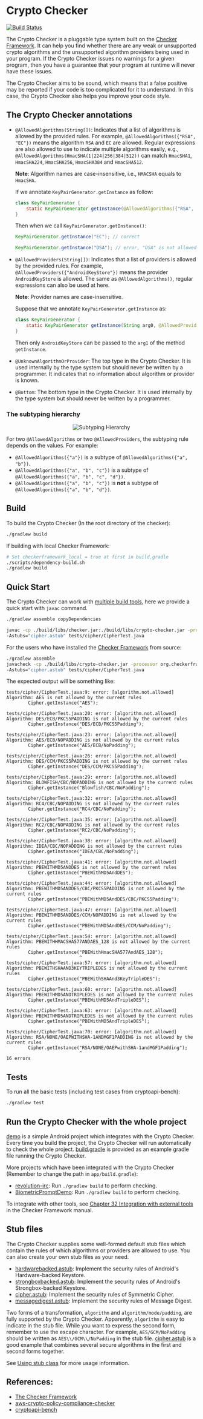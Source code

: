 # Crypto Checker

[![Build Status](https://travis-ci.org/vehiloco/crypto-checker.svg?branch=master)](https://travis-ci.org/vehiloco/crypto-checker)

The Crypto Checker is a pluggable type system built on the [Checker Framework](https://checkerframework.org/).
It can help you find whether there are any weak or unsupported crypto algorithms and the unsupported
algorithm providers being used in your program. If the Crypto Checker issues no warnings for a given
program, then you have a guarantee that your program at runtime will never have these issues.

The Crypto Checker aims to be sound, which means that a false positive may be reported if your code
is too complicated for it to understand. In this case, the Crypto Checker also helps you improve your 
code style.

## The Crypto Checker annotations

 - `@AllowedAlgorithms(String[])`: Indicates that a list of algorithms is allowed by the provided
   rules. For example, `@AllowedAlgorithms({"RSA", "EC"})` means the algorithm `RSA` and `EC` are allowed.
   Regular expressions are also allowed to use to indicate multiple algorithms easily, e.g.,
   `@AllowedAlgorithms(HmacSHA(1|224|256|384|512))` can match `HmacSHA1`, `HmacSHA224`, `HmacSHA256`,
   `HmacSHA384` and `HmacSHA512`.
   
   **Note**: Algorithm names are case-insensitive, i.e., `HMACSHA` equals to `HmacSHA`.
   
   If we annotate `KeyPairGenerator.getInstance` as follow:
   
   ```java
   class KeyPairGenerator {
       static KeyPairGenerator getInstance(@AllowedAlgorithms({"RSA", "EC"}) String arg0);
   }
   ```
   
   Then when we call `KeyPairGenerator.getInstance()`:
   
   ```java
   KeyPairGenerator.getInstance("EC"); // correct
   ```
   
   ```java
   KeyPairGenerator.getInstance("DSA"); // error, "DSA" is not allowed
   ```

 - `@AllowedProviders(String[])`: Indicates that a list of providers is allowed by the provided
   rules. For example, `@AllowedProviders({"AndroidKeyStore"})` means the provider `AndroidKeyStore`
   is allowed. The same as `@AllowedAlgorithms()`, regular expressions can also be used at here.
   
   **Note**: Provider names are case-insensitive. 
   
   Suppose that we annotate `KeyPairGenerator.getInstance` as:
   
   ```java
   class KeyPairGenerator {
       static KeyPairGenerator getInstance(String arg0, @AllowedProviders({"AndroidKeyStore"}) String arg1);
   }
   ```
   
   Then only `AndroidKeyStore` can be passed to the `arg1` of the method `getInstance`.

 - `@UnknownAlgorithmOrProvider`: The top type in the Crypto Checker. It is used internally by the type
   system but should never be written by a programmer. It indicates that no information about algorithm
   or provider is known.

 - `@Bottom`: The bottom type in the Crypto Checker. It is used internally by the type system but should
   never be written by a programmer.

### The subtyping hierarchy

<div style="text-align: center;"><img src="http://ww1.sinaimg.cn/large/005UlHJLgy1gdbqdv1k59j30ev06ywek.jpg" alt="Subtyping Hierarchy"/></div>

For two `@AllowedAlgorithms` or two `@AllowedProviders`, the subtyping rule depends on the values.
For example:
 - `@AllowedAlgorithms({"a"})` is a subtype of `@AllowedAlgorithms({"a", "b"})`.
 - `@AllowedAlgorithms({"a", "b", "c"})` is a subtype of `@AllowedAlgorithms({"a", "b", "c", "d"})`.
 - `@AllowedAlgorithms({"a", "b", "c"})` is **not** a subtype of `@AllowedAlgorithms({"a", "b", "d"})`.

## Build

To build the Crypto Checker (In the root directory of the checker):

```bash
./gradlew build
```

If building with local Checker Framework:

```bash
# Set checkerframework_local = true at first in build.gradle
./scripts/dependency-build.sh
./gradlew build
```

## Quick Start

The Crypto Checker can work with [multiple build tools](https://checkerframework.org/manual/#external-tools),
here we provide a quick start with `javac` command.

```bash
./gradlew assemble copyDependencies

javac -cp ./build/libs/checker.jar:./build/libs/crypto-checker.jar -processor org.checkerframework.checker.crypto.CryptoChecker \
-Astubs="cipher.astub" tests/cipher/CipherTest.java
```

For the users who have installed the [Checker Framework](https://checkerframework.org/) from source:

```bash
./gradlew assemble
javacheck -cp ./build/libs/crypto-checker.jar -processor org.checkerframework.checker.crypto.CryptoChecker \
-Astubs="cipher.astub" tests/cipher/CipherTest.java
```

The expected output will be something like:

```
tests/cipher/CipherTest.java:9: error: [algorithm.not.allowed] Algorithm: AES is not allowed by the current rules
        Cipher.getInstance("AES");
                           ^
tests/cipher/CipherTest.java:20: error: [algorithm.not.allowed] Algorithm: DES/ECB/PKCS5PADDING is not allowed by the current rules
        Cipher.getInstance("DES/ECB/PKCS5Padding");
                           ^
tests/cipher/CipherTest.java:23: error: [algorithm.not.allowed] Algorithm: AES/ECB/NOPADDING is not allowed by the current rules
        Cipher.getInstance("AES/ECB/NoPadding");
                           ^
tests/cipher/CipherTest.java:26: error: [algorithm.not.allowed] Algorithm: DES/CCM/PKCS5PADDING is not allowed by the current rules
        Cipher.getInstance("DES/CCM/PKCS5Padding");
                           ^
tests/cipher/CipherTest.java:29: error: [algorithm.not.allowed] Algorithm: BLOWFISH/CBC/NOPADDING is not allowed by the current rules
        Cipher.getInstance("Blowfish/CBC/NoPadding");
                           ^
tests/cipher/CipherTest.java:32: error: [algorithm.not.allowed] Algorithm: RC4/CBC/NOPADDING is not allowed by the current rules
        Cipher.getInstance("RC4/CBC/NoPadding");
                           ^
tests/cipher/CipherTest.java:35: error: [algorithm.not.allowed] Algorithm: RC2/CBC/NOPADDING is not allowed by the current rules
        Cipher.getInstance("RC2/CBC/NoPadding");
                           ^
tests/cipher/CipherTest.java:38: error: [algorithm.not.allowed] Algorithm: IDEA/CBC/NOPADDING is not allowed by the current rules
        Cipher.getInstance("IDEA/CBC/NoPadding");
                           ^
tests/cipher/CipherTest.java:41: error: [algorithm.not.allowed] Algorithm: PBEWITHMD5ANDDES is not allowed by the current rules
        Cipher.getInstance("PBEWithMD5AndDES");
                           ^
tests/cipher/CipherTest.java:44: error: [algorithm.not.allowed] Algorithm: PBEWITHMD5ANDDES/CBC/PKCS5PADDING is not allowed by the current rules
        Cipher.getInstance("PBEWithMD5AndDES/CBC/PKCS5Padding");
                           ^
tests/cipher/CipherTest.java:47: error: [algorithm.not.allowed] Algorithm: PBEWITHMD5ANDDES/CCM/NOPADDING is not allowed by the current rules
        Cipher.getInstance("PBEWithMD5AndDES/CCM/NoPadding");
                           ^
tests/cipher/CipherTest.java:54: error: [algorithm.not.allowed] Algorithm: PBEWITHHMACSHA577ANDAES_128 is not allowed by the current rules
        Cipher.getInstance("PBEWithHmacSHA577AndAES_128");
                           ^
tests/cipher/CipherTest.java:57: error: [algorithm.not.allowed] Algorithm: PBEWITHSHAAND3KEYTRIPLEDES is not allowed by the current rules
        Cipher.getInstance("PBEWithSHAAnd3KeyTripleDES");
                           ^
tests/cipher/CipherTest.java:60: error: [algorithm.not.allowed] Algorithm: PBEWITHMD5ANDTRIPLEDES is not allowed by the current rules
        Cipher.getInstance("PBEWithMD5AndTripleDES");
                           ^
tests/cipher/CipherTest.java:63: error: [algorithm.not.allowed] Algorithm: PBEWITHMD5ANDTRIPLEDES is not allowed by the current rules
        Cipher.getInstance("PBEWithMD5AndTripleDES");
                           ^
tests/cipher/CipherTest.java:70: error: [algorithm.not.allowed] Algorithm: RSA/NONE/OAEPWITHSHA-1ANDMGF1PADDING is not allowed by the current rules
        Cipher.getInstance("RSA/NONE/OAEPwithSHA-1andMGF1Padding");
                           ^
16 errors
```

## Tests

To run all the basic tests (including test cases from cryptoapi-bench):

```bash
./gradlew test
```

## Run the Crypto Checker with the whole project

[demo](./demo) is a simple Android project which integrates with the Crypto Checker. Every time
you build the project, the Crypto Checker will run automatically to check the whole project.
[build.gradle](./demo/app/build.gradle) is provided as an example gradle file running the Crypto Checker.

More projects which have been integrated with the Crypto Checker (Remember to change the path in `app/build.gradle`):

- [revolution-irc](https://github.com/xwt-benchmarks/revolution-irc): Run `./gradlew build` to perform checking.
- [BiometricPromptDemo](https://github.com/xwt-benchmarks/BiometricPromptDemo): Run `./gradlew build` to perform checking.

To integrate with other tools, see [Chapter 32  Integration with external tools](https://checkerframework.org/manual/#external-tools)
in the Checker Framework manual.

## Stub files

The Crypto Checker supplies some well-formed default stub files which contain the rules of which algorithms
or providers are allowed to use. You can also create your own stub files as your need.

- [hardwarebacked.astub](src/main/java/org/checkerframework/checker/crypto/hardwarebacked.astub):
  Implement the security rules of Android's Hardware-backed Keystore.
- [strongboxbacked.astub](src/main/java/org/checkerframework/checker/crypto/strongboxbacked.astub):
  Implement the security rules of Android's Strongbox-backed Keystore. 
- [cipher.astub](src/main/java/org/checkerframework/checker/crypto/cipher.astub):
  Implement the security rules of Symmetric Cipher.
- [messagedigest.astub](src/main/java/org/checkerframework/checker/crypto/messagedigest.astub):
  Implement the security rules of Message Digest.

Two forms of a transformation, `algorithm` and `algorithm/mode/padding`, are fully supported by
the Crypto Checker. Apparently, `algorithm` is easy to indicate in the stub file. While you want 
to express the second form, remember to use the escape character. For example, `AES/GCM/NoPadding`
should be written as `AES\\/GCM\\/NoPadding` in the stub file. [cipher.astub](src/main/java/org/checkerframework/checker/crypto/cipher.astub) is a good example that combines several
secure algorithms in the first and second forms together.

See [Using stub class](https://checkerframework.org/manual/#stub) for more usage information.

## References:

- [The Checker Framework](https://checkerframework.org/)
- [aws-crypto-policy-compliance-checker](https://github.com/awslabs/aws-crypto-policy-compliance-checker)
- [cryptoapi-bench](https://github.com/CryptoGuardOSS/cryptoapi-bench)
